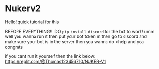 # Nukerv2

Hello! quick tutorial for this

BEFORE EVERYTHING!!! DO ```pip install discord``` for the bot to work! 
umm well you wanna run it
then put your bot token in
then go to discord and make sure your bot is in the server
then you wanna do >help
and yea congrats

if you cant run it yourself then the link below:
https://replit.com/@Thomas123456710/NUKER-V1
